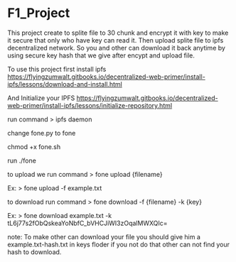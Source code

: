 # F1_Project


This project create to splite file to 30 chunk and encrypt it with key to make it secure
that only who have key can read it.
Then upload splite file to ipfs decentralized network.
So you and other can download it back anytime by using secure key hash that we give after
encypt and upload file.

To use this project first install ipfs https://flyingzumwalt.gitbooks.io/decentralized-web-primer/install-ipfs/lessons/download-and-install.html

And Initialize your IPFS https://flyingzumwalt.gitbooks.io/decentralized-web-primer/install-ipfs/lessons/initialize-repository.html

run command > ipfs daemon

change fone.py to fone 

chmod +x fone.sh

run ./fone

to upload we run command > fone upload {filename}  

Ex: > fone upload -f example.txt

to download run command > fone download -f {filename} -k {key}

Ex: > fone download example.txt -k tL6j77s2fObQskeaYoNbfC_bVHCJiWI3zOqalMWXQIc=

note: To make other can download your file you should give him a example.txt-hash.txt in keys floder
if you not do that other can not find your hash to download.

